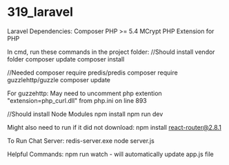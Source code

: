 # 319_laravel

Laravel Dependencies:
Composer
PHP >= 5.4
MCrypt PHP Extension for PHP


In cmd, run these commands in the project folder:
//Should install vendor folder
composer update
composer install

//Needed
composer require predis/predis
composer require guzzlehttp/guzzle
composer update

For guzzehttp:
May need to uncomment php extention "extension=php_curl.dll" from php.ini on line 893

//Should install Node Modules
npm install
npm run dev

Might also need to run if it did not download:
npm install react-router@2.8.1


To Run Chat Server:
redis-server.exe
node server.js

Helpful Commands:
npm run watch - will automatically update app.js file


